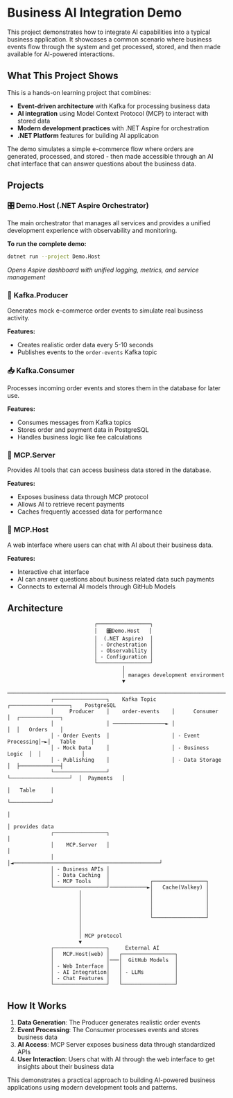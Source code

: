 # Business AI Integration Demo

This project demonstrates how to integrate AI capabilities into a typical business application. It showcases a common scenario where business events flow through the system and get processed, stored, and then made available for AI-powered interactions.

## What This Project Shows

This is a hands-on learning project that combines:
- **Event-driven architecture** with Kafka for processing business data
- **AI integration** using Model Context Protocol (MCP) to interact with stored data
- **Modern development practices** with .NET Aspire for orchestration
- **.NET Platform** features for building AI applicatıon

The demo simulates a simple e-commerce flow where orders are generated, processed, and stored - then made accessible through an AI chat interface that can answer questions about the business data.

## Projects

### 🎛️ **Demo.Host** (.NET Aspire Orchestrator)
The main orchestrator that manages all services and provides a unified development experience with observability and monitoring.

**To run the complete demo:**
```bash
dotnet run --project Demo.Host
```
*Opens Aspire dashboard with unified logging, metrics, and service management*

### 🚀 **Kafka.Producer**
Generates mock e-commerce order events to simulate real business activity.

**Features:**
- Creates realistic order data every 5-10 seconds
- Publishes events to the `order-events` Kafka topic


### 📥 **Kafka.Consumer**
Processes incoming order events and stores them in the database for later use.

**Features:**
- Consumes messages from Kafka topics
- Stores order and payment data in PostgreSQL
- Handles business logic like fee calculations

### 🤖 **MCP.Server**
Provides AI tools that can access business data stored in the database.

**Features:**
- Exposes business data through MCP protocol
- Allows AI to retrieve recent payments
- Caches frequently accessed data for performance

### 💬 **MCP.Host**
A web interface where users can chat with AI about their business data.

**Features:**
- Interactive chat interface
- AI can answer questions about business related data such payments
- Connects to external AI models through GitHub Models

## Architecture

```
                            ┌─────────────────┐
                            │   🎛️Demo.Host   │
                            │  (.NET Aspire)  │
                            │ - Orchestration │
                            │ - Observability │
                            │ - Configuration │
                            └─────────────────┘
                                     │
                                     │ manages development environment
                                     ▼
 ────────────────────────────────────────────────────────────────────────────────────────────────────────────────────────
              ┌─────────────────┐    Kafka Topic     ┌───────────────────┐    PostgreSQL
              │     Producer    │    order-events    │      Consumer     │  ┌─────────────┐
              │                 │ ─────────────────► │                   │  │   Orders    │
              │ - Order Events  │                    │ - Event Processing│─►│   Table     │
              │ - Mock Data     │                    │ - Business Logic  │  │             │
              │ - Publishing    │                    │ - Data Storage    │  ├─────────────┤
              └─────────────────┘                    └───────────────────┘  │  Payments   │
                                                                            │   Table     │
                                                                            └─────────────┘
                                                                                 │
                                                                                 │ provides data
              ┌─────────────────┐                                                │
              │    MCP.Server   │                                                │
              │                 │◄───────────────────────────────────────────────┘
              │ - Business APIs │
              │ - Data Caching  │               
              │ - MCP Tools     │             ┌─────────────────┐
              └─────────────────┘────────────►│   Cache(Valkey) │
                       │                      │                 │
                       │                      │                 │
                       │                      │                 │
                       │                      │                 │
                       │                      └─────────────────┘   
                       │
                       │
                       │ MCP protocol
                       ▼
              ┌─────────────────┐     External AI      
              │   MCP.Host(web) │   ┌─────────────────┐
              │                 │───│  GitHub Models  │
              │ - Web Interface │   │                 │
              │ - AI Integration│   │ - LLMs          │
              │ - Chat Features │   │                 │
              └─────────────────┘   └─────────────────┘
```

## How It Works

1. **Data Generation**: The Producer generates realistic order events
2. **Event Processing**: The Consumer processes events and stores business data  
3. **AI Access**: MCP Server exposes business data through standardized APIs
4. **User Interaction**: Users chat with AI through the web interface to get insights about their business data

This demonstrates a practical approach to building AI-powered business applications using modern development tools and patterns.
